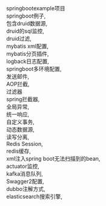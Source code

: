 springbootexample项目
<br>springboot例子,
<br>包含druid数据源,
<br>druid的sql监控,
<br>druid过滤,
<br>mybatis xml配置,
<br>mybatis分页插件,
<br>logback日志配置,
<br>springboot多环境配置,
<br>发送邮件,
<br>AOP拦截,
<br>过滤器
<br>spring拦截器,
<br>全局异常,
<br>统一响应,
<br>自定义事务,
<br>动态数据源,
<br>读写分离,
<br>Redis Session,
<br>redis缓存,
<br>xml注入spring boot无法扫描到的bean,
<br>actuator监控,
<br>kafka消息队列,
<br>Swagger2配置,
<br>dubbo注解方式,
<br>elasticsearch搜索引擎,


